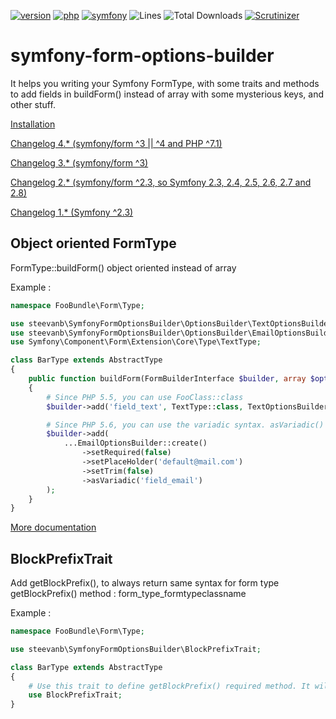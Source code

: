 [![version](https://img.shields.io/badge/version-4.3.0-green.svg)](https://github.com/steevanb/symfony-form-options-builder/tree/4.3.0)
[![php](https://img.shields.io/badge/php-^7.1||^8.0-blue.svg)](https://php.net)
[![symfony](https://img.shields.io/badge/symfony/form-^3||^4||^5-blue.svg)](https://symfony.com)
![Lines](https://img.shields.io/badge/code%20lines-4738-green.svg)
![Total Downloads](https://poser.pugx.org/steevanb/symfony-form-options-builder/downloads)
[![Scrutinizer](https://scrutinizer-ci.com/g/steevanb/symfony-form-options-builder/badges/quality-score.png?b=master)](https://scrutinizer-ci.com/g/steevanb/symfony-form-options-builder/)

symfony-form-options-builder
============================

It helps you writing your Symfony FormType, with some traits and methods to add fields in buildForm() instead of
array with some mysterious keys, and other stuff.

[Installation](Documentation/installation.md)

[Changelog 4.* (symfony/form ^3 || ^4 and PHP ^7.1)](Documentation/changelog_4_x.md)

[Changelog 3.* (symfony/form ^3)](Documentation/changelog_3_x.md)

[Changelog 2.* (symfony/form ^2.3, so Symfony 2.3, 2.4, 2.5, 2.6, 2.7 and 2.8)](Documentation/changelog_2_x.md)

[Changelog 1.* (Symfony ^2.3)](Documentation/changelog_1_x.md)

Object oriented FormType
------------------------

FormType::buildForm() object oriented instead of array

Example :
```php
namespace FooBundle\Form\Type;

use steevanb\SymfonyFormOptionsBuilder\OptionsBuilder\TextOptionsBuilder;
use steevanb\SymfonyFormOptionsBuilder\OptionsBuilder\EmailOptionsBuilder;
use Symfony\Component\Form\Extension\Core\Type\TextType;

class BarType extends AbstractType
{
    public function buildForm(FormBuilderInterface $builder, array $options)
    {
        # Since PHP 5.5, you can use FooClass::class
        $builder->add('field_text', TextType::class, TextOptionsBuilder::create()->asArray());

        # Since PHP 5.6, you can use the variadic syntax. asVariadic() parameter is field name.
        $builder->add(
            ...EmailOptionsBuilder::create()
                ->setRequired(false)
                ->setPlaceHolder('default@mail.com')
                ->setTrim(false)
                ->asVariadic('field_email')
        );
    }
}
```

[More documentation](Documentation/optionsbuilder.md)

BlockPrefixTrait
----------------

Add getBlockPrefix(), to always return same syntax for form type getBlockPrefix() method : form_type_formtypeclassname

Example :

```php
namespace FooBundle\Form\Type;

use steevanb\SymfonyFormOptionsBuilder\BlockPrefixTrait;

class BarType extends AbstractType
{
    # Use this trait to define getBlockPrefix() required method. It will return form_type_bar
    use BlockPrefixTrait;
}
```
